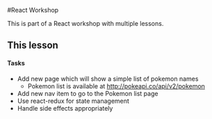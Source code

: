 #React Workshop

This is part of a React workshop with multiple lessons.

## This lesson

#### Tasks

- Add new page which will show a simple list of pokemon names
  - Pokemon list is available at http://pokeapi.co/api/v2/pokemon
- Add new nav item to go to the Pokemon list page
- Use react-redux for state management
- Handle side effects appropriately

